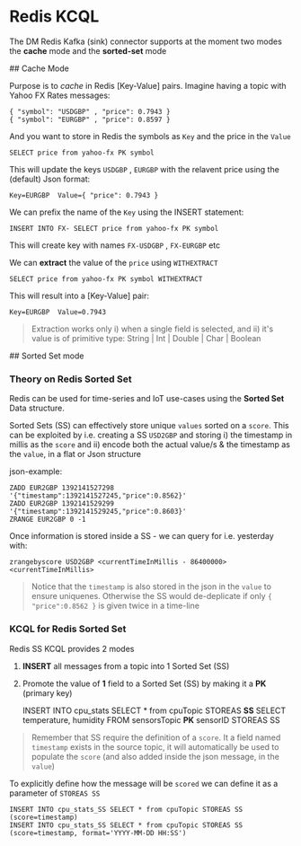 # Redis KCQL

The DM Redis Kafka (sink) connector supports at the moment two modes the **cache** mode and the **sorted-set** mode

## Cache Mode

Purpose is to *cache* in Redis [Key-Value] pairs. Imagine having a topic with Yahoo FX Rates messages:

    { "symbol": "USDGBP" , "price": 0.7943 }
    { "symbol": "EURGBP" , "price": 0.8597 }

And you want to store in Redis the symbols as `Key` and the price in the `Value`

    SELECT price from yahoo-fx PK symbol

This will update the keys `USDGBP` , `EURGBP` with the relavent price using the (default) Json format:

    Key=EURGBP  Value={ "price": 0.7943 }

We can prefix the name of the `Key` using the INSERT statement:

    INSERT INTO FX- SELECT price from yahoo-fx PK symbol

This will create key with names `FX-USDGBP` , `FX-EURGBP` etc

We can **extract** the value of the `price` using `WITHEXTRACT`

    SELECT price from yahoo-fx PK symbol WITHEXTRACT

This will result into a [Key-Value] pair:

    Key=EURGBP  Value=0.7943

> Extraction works only i) when a single field is selected, and ii) it's value is of primitive type: String | Int | Double | Char | Boolean

## Sorted Set mode

### Theory on Redis Sorted Set

Redis can be used for time-series and IoT use-cases using the **Sorted Set** Data structure.

Sorted Sets (SS) can effectively store unique `values` sorted on a `score`. This can be exploited
by i.e. creating a SS `USD2GBP` and storing
i) the timestamp in millis as the `score` and
ii) encode both the actual value/s & the timestamp as the `value`, in a flat or Json structure

json-example:
```rediscli
ZADD EUR2GBP 1392141527298 '{"timestamp":1392141527245,"price":0.8562}'
ZADD EUR2GBP 1392141529299 '{"timestamp":1392141529245,"price":0.8603}'
ZRANGE EUR2GBP 0 -1
```

Once information is stored inside a SS - we can query for i.e. yesterday with:

```
zrangebyscore USD2GBP <currentTimeInMillis - 86400000> <currentTimeInMillis>
```

> Notice that the `timestamp` is also stored in the json in the `value` to ensure uniquenes. Otherwise the SS
would de-deplicate if only `{ "price":0.8562 }` is given twice in a time-line

### KCQL for Redis Sorted Set

Redis SS KCQL provides 2 modes

1. **INSERT** all messages from a topic into 1 Sorted Set (SS)
2. Promote the value of **1** field to a Sorted Set (SS) by making it a **PK** (primary key)

    INSERT INTO cpu_stats SELECT * from cpuTopic STOREAS **SS**
    SELECT temperature, humidity FROM sensorsTopic **PK** sensorID STOREAS SS

> Remember that SS require the definition of a `score`. It a field named `timestamp` exists in the source topic, it will
automatically be used to populate the `score` (and also added inside the json message, in the `value`)

To explicitly define how the message will be `scored` we can define it as a parameter of `STOREAS SS`

    INSERT INTO cpu_stats_SS SELECT * from cpuTopic STOREAS SS (score=timestamp)
    INSERT INTO cpu_stats_SS SELECT * from cpuTopic STOREAS SS (score=timestamp, format='YYYY-MM-DD HH:SS')
